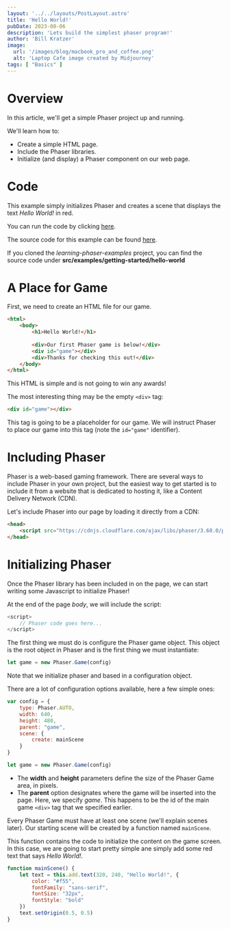 ```yaml
---
layout: '../../layouts/PostLayout.astro'
title: 'Hello World!'
pubDate: 2023-08-06
description: 'Lets build the simplest phaser program!'
author: 'Bill Kratzer'
image:
  url: '/images/blog/macbook_pro_and_coffee.png'
  alt: 'Laptop Cafe image created by Midjourney'
tags: [ "Basics" ]
---
```


# Overview

In this article, we'll get a simple Phaser project up and running.  

We'll learn how to:  
+ Create a simple HTML page.
+ Include the Phaser libraries.
+ Initialize (and display) a Phaser component on our web page.

# Code

This example simply initializes Phaser and creates a scene that displays the text *Hello World!* in red.

You can run the code by clicking [here](http://examples.learningphaser.com/examples/basic/getting-started).

The source code for this example can be found [here](https://github.com/billkratzer/learning-phaser-examples/tree/main/src/examples/basics/hello-world).

If you cloned the *learning-phaser-examples* project, you can find the source code under **src/examples/getting-started/hello-world**

# A Place for Game

First, we need to create an HTML file for our game.

```html
<html>
    <body>
        <h1>Hello World!</h1>
        
        <div>Our first Phaser game is below!</div>
        <div id="game"></div>
        <div>Thanks for checking this out!</div>
    </body>
</html>
```

This HTML is simple and is not going to win any awards!

The most interesting thing may be the empty `<div>` tag:

```html
<div id="game"></div>
```

This tag is going to be a placeholder for our game.  We will instruct Phaser to place our game into this tag (note the `id="game"` identifier).


# Including Phaser 

Phaser is a web-based gaming framework.  There are several ways to include Phaser in your own project,
but the easiest way to get started is to include it from a website that is dedicated to hosting it, like a Content
Delivery Network (CDN).

Let's include Phaser into our page by loading it directly from a CDN:

```html
<head>
    <script src="https://cdnjs.cloudflare.com/ajax/libs/phaser/3.60.0/phaser.min.js" integrity="sha512-YQL0GVx/Too3vZjBl9plePRIYsRnd1s8N6QOvXPdZ+JMH2mtRTLQXGUDGjNW6zr1HUgcOIury67IvWe91oeEwQ==" crossorigin="anonymous" referrerpolicy="no-referrer"></script>
</head>
```

# Initializing Phaser

Once the Phaser library has been included in on the page, we can start writing some Javascript to initialize Phaser!

At the end of the page *body*, we will include the script:

```javascript
<script>
    // Phaser code goes here...
</script>
```

The first thing we must do is configure the Phaser game object.  This object is the root object in Phaser and is the
first thing we must instantiate:

```javascript
let game = new Phaser.Game(config)
```

Note that we initialize phaser and based in a configuration object.

There are a lot of configuration options available, here a few simple ones:

```javascript
var config = {
    type: Phaser.AUTO,
    width: 640,
    height: 480,
    parent: "game",
    scene: {
        create: mainScene
    }
}

let game = new Phaser.Game(config)
```

+ The **width** and **height** parameters define the size of the Phaser Game area, in pixels.
+ The **parent** option designates where the game will be inserted into the page.  Here, we specify *game*.  This happens to be the id of the main game `<div>` tag that we specified earlier.

Every Phaser Game must have at least one scene (we'll explain scenes later).  Our starting scene will be created by a function named `mainScene`.

This function contains the code to initialize the content on the game screen.  In this case, we are going to start pretty simple
ane simply add some red text that says *Hello World!*.

```javascript
function mainScene() {
    let text = this.add.text(320, 240, "Hello World!", {
        color: "#f55",
        fontFamily: "sans-serif",
        fontSize: "32px",
        fontStyle: "bold"
    })
    text.setOrigin(0.5, 0.5)
}
```